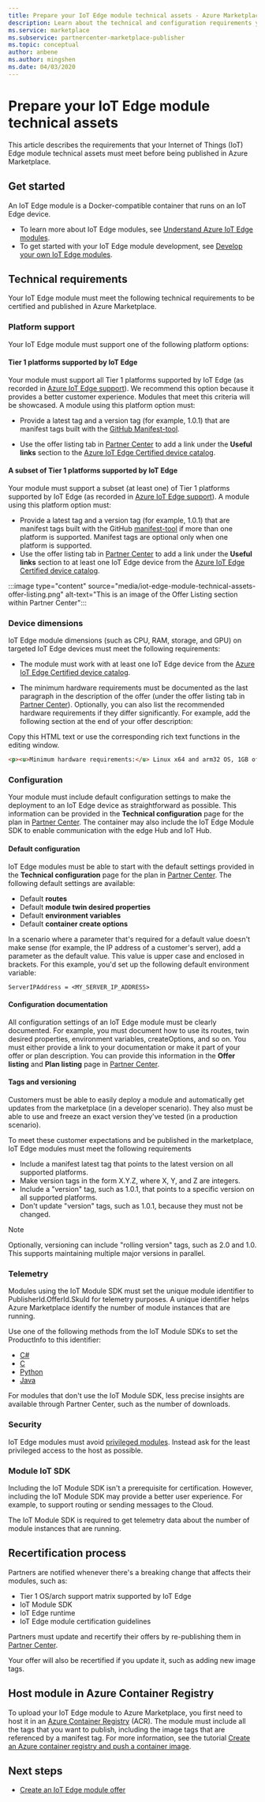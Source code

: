 ```yaml
---
title: Prepare your IoT Edge module technical assets - Azure Marketplace
description: Learn about the technical and configuration requirements your Internet of Things (IoT) Edge module technical assets must meet before you can publish them to Azure Marketplace.
ms.service: marketplace 
ms.subservice: partnercenter-marketplace-publisher
ms.topic: conceptual
author: anbene
ms.author: mingshen
ms.date: 04/03/2020
---
```


# Prepare your IoT Edge module technical assets

This article describes the requirements that your Internet of Things (IoT) Edge module technical assets must meet before being published in Azure Marketplace.

## Get started

An IoT Edge module is a Docker-compatible container that runs on an IoT Edge device.

- To learn more about IoT Edge modules, see [Understand Azure IoT Edge modules](../../iot-edge/iot-edge-modules.md).
- To get started with your IoT Edge module development, see [Develop your own IoT Edge modules](../../iot-edge/module-development.md).

## Technical requirements

Your IoT Edge module must meet the following technical requirements to be certified and published in Azure Marketplace.

### Platform support

Your IoT Edge module must support one of the following platform options:

#### Tier 1 platforms supported by IoT Edge

Your module must support all Tier 1 platforms supported by IoT Edge (as recorded in [Azure IoT Edge support](../../iot-edge/support.md)). We recommend this option because it provides a better customer experience. Modules that meet this criteria will be showcased. A module using this platform option must:

- Provide a latest tag and a version tag (for example, 1.0.1) that are manifest tags built with the [GitHub Manifest-tool](https://github.com/estesp/manifest-tool).

- Use the offer listing tab in [Partner Center](https://partner.microsoft.com/dashboard/commercial-marketplace) to add a link under the **Useful links** section to the [Azure IoT Edge Certified device catalog](https://catalog.azureiotsolutions.com/alldevices?filters={%2218%22:[%221%22]}/).

#### A subset of Tier 1 platforms supported by IoT Edge

Your module must support a subset (at least one) of Tier 1 platforms supported by IoT Edge (as recorded in [Azure IoT Edge support](../../iot-edge/support.md)). A module using this platform option must:

- Provide a latest tag and a version tag (for example, 1.0.1) that are manifest tags built with the GitHub [manifest-tool](https://github.com/estesp/manifest-tool) if more than one platform is supported. Manifest tags are optional only when one platform is supported.
- Use the offer listing tab in [Partner Center](https://partner.microsoft.com/dashboard/commercial-marketplace) to add a link under the **Useful links** section to at least one IoT Edge device from the [Azure IoT Edge Certified device catalog](https://catalog.azureiotsolutions.com/).

:::image type="content" source="media/iot-edge-module-technical-assets-offer-listing.png" alt-text="This is an image of the Offer Listing section within Partner Center":::

### Device dimensions

IoT Edge module dimensions (such as CPU, RAM, storage, and GPU) on targeted IoT Edge devices must meet the following requirements:

- The module must work with at least one IoT Edge device from the [Azure IoT Edge Certified device catalog](https://catalog.azureiotsolutions.com/).

- The minimum hardware requirements must be documented as the last paragraph in the description of the offer (under the offer listing tab in [Partner Center](https://partner.microsoft.com/dashboard/commercial-marketplace)). Optionally, you can also list the recommended hardware requirements if they differ significantly. For example, add the following section at the end of your offer description:

Copy this HTML text or use the corresponding rich text functions in the editing window.

```html
<p><u>Minimum hardware requirements:</u> Linux x64 and arm32 OS, 1GB of RAM, 500 Mb of storage</p>
```

### Configuration

Your module must include default configuration settings to make the deployment to an IoT Edge device as straightforward as possible. This information can be provided in the **Technical configuration** page for the plan in [Partner Center](https://partner.microsoft.com/dashboard/commercial-marketplace). The container may also include the IoT Edge Module SDK to enable communication with the edge Hub and IoT Hub.

#### Default configuration

IoT Edge modules must be able to start with the default settings provided in the **Technical configuration** page for the plan in [Partner Center](https://partner.microsoft.com/dashboard/commercial-marketplace). The following default settings are available:

- Default **routes**
- Default **module twin desired properties**
- Default **environment variables**
- Default **container create options**

In a scenario where a parameter that's required for a default value doesn't make sense (for example, the IP address of a customer's server), add a parameter as the default value. This value is upper case and enclosed in brackets. For this example, you'd set up the following default environment variable:

```
ServerIPAddress = <MY_SERVER_IP_ADDRESS>
```

#### Configuration documentation

All configuration settings of an IoT Edge module must be clearly documented. For example, you must document how to use its routes, twin desired properties, environment variables, createOptions, and so on. You must either provide a link to your documentation or make it part of your offer or plan description. You can provide this information in the **Offer listing** and **Plan listing** page in [Partner Center](https://partner.microsoft.com/dashboard/commercial-marketplace).

#### Tags and versioning

Customers must be able to easily deploy a module and automatically get updates from the marketplace (in a developer scenario). They also must be able to use and freeze an exact version they've tested (in a production scenario).

To meet these customer expectations and be published in the marketplace, IoT Edge modules must meet the following requirements

- Include a manifest latest tag that points to the latest version on all supported platforms.
- Make version tags in the form X.Y.Z, where X, Y, and Z are integers.
- Include a "version" tag, such as 1.0.1, that points to a specific version on all supported platforms.
- Don't update "version" tags, such as 1.0.1, because they must not be changed.

> [!NOTE]
> Optionally, versioning can include "rolling version" tags, such as 2.0 and 1.0. This supports maintaining multiple major versions in parallel.

### Telemetry

Modules using the IoT Module SDK must set the unique module identifier to PublisherId.OfferId.SkuId for telemetry purposes. A unique identifier helps Azure Marketplace identify the number of module instances that are running.

Use one of the following methods from the IoT Module SDKs to set the ProductInfo to this identifier:

- [C#](https://docs.microsoft.com/dotnet/api/microsoft.azure.devices.client.deviceclient.productinfo?view=azure-dotnet#Microsoft_Azure_Devices_Client_DeviceClient_ProductInfo)
- [C](https://github.com/Azure/azure-iot-sdk-c/blob/master/doc/Iothub_sdk_options.md)
- [Python](https://github.com/Azure/azure-iot-sdk-c/blob/master/doc/Iothub_sdk_options.md)
- [Java](https://docs.microsoft.com/java/api/com.microsoft.azure.sdk.iot.device.productinfo?view=azure-java-stable)

For modules that don't use the IoT Module SDK, less precise insights are available through Partner Center, such as the number of downloads.

### Security

IoT Edge modules must avoid [privileged modules](https://docs.docker.com/engine/reference/run/#runtime-privilege-and-linux-capabilities). Instead ask for the least privileged access to the host as possible.

### Module IoT SDK

Including the IoT Module SDK isn't a prerequisite for certification. However, including the IoT Module SDK may provide a better user experience. For example, to support routing or sending messages to the Cloud.

The IoT Module SDK is required to get telemetry data about the number of module instances that are running.

## Recertification process

Partners are notified whenever there's a breaking change that affects their modules, such as:

- Tier 1 OS/arch support matrix supported by IoT Edge
- IoT Module SDK
- IoT Edge runtime
- IoT Edge module certification guidelines

Partners must update and recertify their offers by re-publishing them in [Partner Center](https://partner.microsoft.com/dashboard/commercial-marketplace).

Your offer will also be recertified if you update it, such as adding new image tags.

## Host module in Azure Container Registry

To upload your IoT Edge module to Azure Marketplace, you first need to host it in an [Azure Container Registry](https://azure.microsoft.com/services/container-registry/) (ACR). The module must include all the tags that you want to publish, including the image tags that are referenced by a manifest tag. For more information, see the tutorial [Create an Azure container registry and push a container image](../../container-instances/container-instances-tutorial-prepare-acr.md).

## Next steps

- [Create an IoT Edge module offer](azure-iot-edge-module-creation.md)